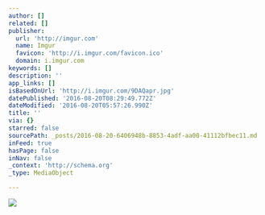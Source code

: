 ```yaml
---
author: []
related: []
publisher:
  url: 'http://imgur.com'
  name: Imgur
  favicon: 'http://i.imgur.com/favicon.ico'
  domain: i.imgur.com
keywords: []
description: ''
app_links: []
isBasedOnUrl: 'http://i.imgur.com/9DAQapr.jpg'
datePublished: '2016-08-20T08:29:49.772Z'
dateModified: '2016-08-20T05:57:26.990Z'
title: ''
via: {}
starred: false
sourcePath: _posts/2016-08-20-6406948b-8853-4adf-aa00-41112bfbec11.md
inFeed: true
hasPage: false
inNav: false
_context: 'http://schema.org'
_type: MediaObject

---
```

<article style=""><img src="http://imgur.com/9DAQapr.jpg" /></article>